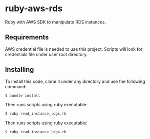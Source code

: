 # ruby-aws-rds
Ruby with AWS SDK to manipulate RDS instances. 

Requirements
------------

AWS credential file is needed to use this project. Scripts will look for credentials file under user root directory. 

Installing
----------

To install this code, clone it under any directory and use the following command:
```sh
$ bundle install
```

Then runs scripts using ruby executable:
```sh
$ ruby read_instance_logs.rb
```

Then runs scripts using ruby executable:
```sh
$ ruby read_instance_logs.rb
```
